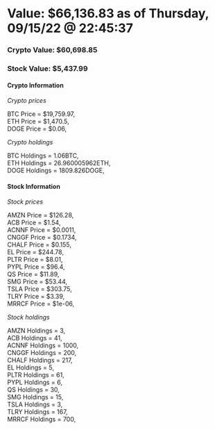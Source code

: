 # Value: $66,136.83 as of Thursday, 09/15/22 @ 22:45:37 

### Crypto Value: $60,698.85

### Stock Value: $5,437.99

#### Crypto Information 
*Crypto prices* 

BTC Price = $19,759.97,  
ETH Price = $1,470.5,  
DOGE Price = $0.06,  


*Crypto holdings* 

BTC Holdings = 1.06BTC,  
ETH Holdings = 26.960005962ETH,  
DOGE Holdings = 1809.826DOGE,  


#### Stock Information 

*Stock prices* 

AMZN Price = $126.28,  
ACB Price = $1.54,  
ACNNF Price = $0.0011,  
CNGGF Price = $0.1734,  
CHALF Price = $0.155,  
EL Price = $244.78,  
PLTR Price = $8.01,  
PYPL Price = $96.4,  
QS Price = $11.89,  
SMG Price = $53.44,  
TSLA Price = $303.75,  
TLRY Price = $3.39,  
MRRCF Price = $1e-06,  


*Stock holdings* 

AMZN Holdings = 3,  
ACB Holdings = 41,  
ACNNF Holdings = 1000,  
CNGGF Holdings = 200,  
CHALF Holdings = 217,  
EL Holdings = 5,  
PLTR Holdings = 61,  
PYPL Holdings = 6,  
QS Holdings = 30,  
SMG Holdings = 15,  
TSLA Holdings = 3,  
TLRY Holdings = 167,  
MRRCF Holdings = 700,  


